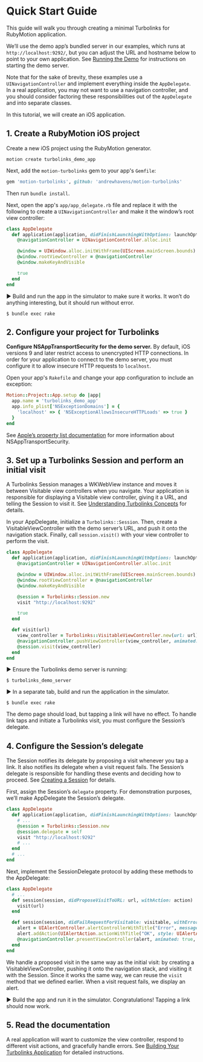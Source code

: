 # Quick Start Guide

This guide will walk you through creating a minimal Turbolinks for RubyMotion application.

We’ll use the demo app’s bundled server in our examples, which runs at `http://localhost:9292/`, but you can adjust the URL and hostname below to point to your own application. See [Running the Demo](README.md#running-the-demo) for instructions on starting the demo server.

Note that for the sake of brevity, these examples use a `UINavigationController` and implement everything inside the `AppDelegate`. In a real application, you may not want to use a navigation controller, and you should consider factoring these responsibilities out of the `AppDelegate` and into separate classes.

In this tutorial, we will create an iOS application.

## 1. Create a RubyMotion iOS project

Create a new iOS project using the RubyMotion generator.

    motion create turbolinks_demo_app

Next, add the `motion-turbolinks` gem to your app's `Gemfile`:

```ruby
gem 'motion-turbolinks', github: 'andrewhavens/motion-turbolinks'
```

Then run `bundle install`.

Next, open the app's `app/app_delegate.rb` file and replace it with the following to create a `UINavigationController` and make it the window’s root view controller:

```ruby
class AppDelegate
  def application(application, didFinishLaunchingWithOptions: launchOptions)
    @navigationController = UINavigationController.alloc.init

    @window = UIWindow.alloc.initWithFrame(UIScreen.mainScreen.bounds)
    @window.rootViewController = @navigationController
    @window.makeKeyAndVisible

    true
  end
end
```

▶️ Build and run the app in the simulator to make sure it works. It won’t do anything interesting, but it should run without error.

    $ bundle exec rake

## 2. Configure your project for Turbolinks

**Configure NSAppTransportSecurity for the demo server.** By default, iOS versions 9 and later restrict access to unencrypted HTTP connections. In order for your application to connect to the demo server, you must configure it to allow insecure HTTP requests to `localhost`.

Open your app's `Rakefile` and change your app configuration to include an exception:

```ruby
Motion::Project::App.setup do |app|
  app.name = 'turbolinks_demo_app'
  app.info_plist['NSExceptionDomains'] = {
    'localhost' => { 'NSExceptionAllowsInsecureHTTPLoads' => true }
  }
end
```

See [Apple’s property list documentation](https://developer.apple.com/library/prerelease/ios/documentation/General/Reference/InfoPlistKeyReference/Articles/CocoaKeys.html#//apple_ref/doc/uid/TP40009251-SW33) for more information about NSAppTransportSecurity.

## 3. Set up a Turbolinks Session and perform an initial visit

A Turbolinks Session manages a WKWebView instance and moves it between Visitable view controllers when you navigate. Your application is responsible for displaying a Visitable view controller, giving it a URL, and telling the Session to visit it. See [Understanding Turbolinks Concepts](README.md#understanding-turbolinks-concepts) for details.

In your AppDelegate, initialize a `Turbolinks::Session`. Then, create a VisitableViewController with the demo server’s URL, and push it onto the navigation stack. Finally, call `session.visit()` with your view controller to perform the visit.

```ruby
class AppDelegate
  def application(application, didFinishLaunchingWithOptions: launchOptions)
    @navigationController = UINavigationController.alloc.init

    @window = UIWindow.alloc.initWithFrame(UIScreen.mainScreen.bounds)
    @window.rootViewController = @navigationController
    @window.makeKeyAndVisible

    @session = Turbolinks::Session.new
    visit "http://localhost:9292"

    true
  end

  def visit(url)
    view_controller = Turbolinks::VisitableViewController.new(url: url)
    @navigationController.pushViewController(view_controller, animated: true)
    @session.visit(view_controller)
  end
end
```

▶️ Ensure the Turbolinks demo server is running:

    $ turbolinks_demo_server

▶️ In a separate tab, build and run the application in the simulator.

    $ bundle exec rake

The demo page should load, but tapping a link will have no effect. To handle link taps and initiate a Turbolinks visit, you must configure the Session’s delegate.

## 4. Configure the Session’s delegate

The Session notifies its delegate by proposing a visit whenever you tap a link. It also notifies its delegate when a visit request fails. The Session’s delegate is responsible for handling these events and deciding how to proceed. See [Creating a Session](README.md#creating-a-session) for details.

First, assign the Session’s `delegate` property. For demonstration purposes, we’ll make AppDelegate the Session’s delegate.

```ruby
class AppDelegate
  def application(application, didFinishLaunchingWithOptions: launchOptions)
    # ...
    @session = Turbolinks::Session.new
    @session.delegate = self
    visit "http://localhost:9292"
    # ...
  end
  # ...
end
```

Next, implement the SessionDelegate protocol by adding these methods to the AppDelegate:

```ruby
class AppDelegate
  # ...
  def session(session, didProposeVisitToURL: url, withAction: action)
    visit(url)
  end

  def session(session, didFailRequestForVisitable: visitable, withError: error)
    alert = UIAlertController.alertControllerWithTitle("Error", message: error.localizedDescription, preferredStyle: UIAlertControllerStyleAlert)
    alert.addAction(UIAlertAction.actionWithTitle("OK", style: UIAlertActionStyleDefault, handler: nil))
    @navigationController.presentViewController(alert, animated: true, completion: nil)
  end
end
```

We handle a proposed visit in the same way as the initial visit: by creating a VisitableViewController, pushing it onto the navigation stack, and visiting it with the Session. Since it works the same way, we can reuse the `visit` method that we defined earlier. When a visit request fails, we display an alert.

▶️ Build the app and run it in the simulator. Congratulations! Tapping a link should now work.

## 5. Read the documentation

A real application will want to customize the view controller, respond to different visit actions, and gracefully handle errors. See [Building Your Turbolinks Application](README.md#building-your-turbolinks-application) for detailed instructions.
